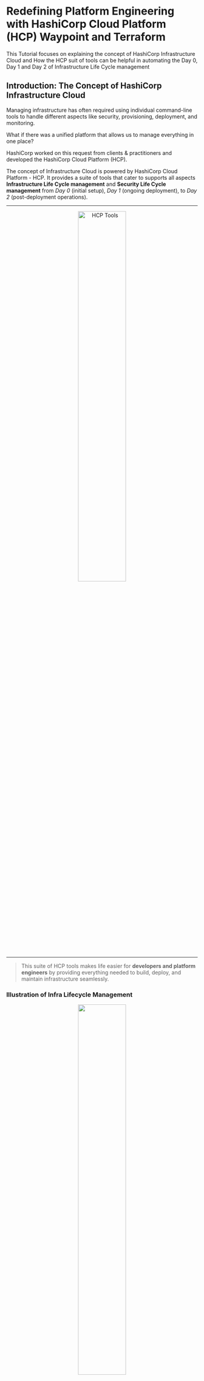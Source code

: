 # Redefining Platform Engineering with HashiCorp Cloud Platform (HCP) Waypoint and Terraform 

This Tutorial focuses on explaining the concept of HashiCorp Infrastructure Cloud and How the HCP suit of tools can be helpful in automating the Day 0, Day 1 and Day 2 of Infrastructure Life Cycle management

## Introduction: The Concept of HashiCorp Infrastructure Cloud

Managing infrastructure has often required using individual command-line tools to handle different aspects like security, provisioning, deployment, and monitoring. 

What if there was a unified platform that allows us to manage everything in one place?

HashiCorp worked on this request from clients & practitioners and developed the HashiCorp Cloud Platform (HCP). 

The concept of Infrastructure Cloud is powered by HashiCorp Cloud Platform - HCP. It provides a suite of tools that cater to supports all aspects **Infrastructure Life Cycle management** and **Security Life Cycle management** from _Day 0_ (initial setup), _Day 1_ (ongoing deployment), to _Day 2_ (post-deployment operations). 

---

<div style="text-align: center;">
  <img src="./HCP-tools.png" alt="HCP Tools" style="width: 50%;"/>
</div>

---

> This suite of HCP tools makes life easier for **developers and platform engineers** by providing everything needed to build, deploy, and maintain infrastructure seamlessly.

### Illustration of Infra Lifecycle Management 

<div style="text-align: center;">
  <img src="https://www.hashicorp.com/_next/image?url=https%3A%2F%2Fwww.datocms-assets.com%2F2885%2F1713743372-day-0-2-ilm-build-deploy-manage.png&w=1080&q=75"  style="width: 50%;"/>
</div>

---

> In this tutorial, we will explore two essential tools within HCP: **HCP Waypoint** and **HCP Terraform**. Together, they provide a powerful combination to help automate **infrastructure lifecycle management**. 

By leveraging Terraform's infrastructure as code capabilities and Waypoint's application deployment, you can automate and streamline the entire infrastructure lifecycle seamlessly.

### Scenario Discussed: 

We will deploy a Two Tier Employee Management app creation in HCP Waypoint and HCP Terraform no-code module. 

## Tutorial Overview: HCP Waypoint and HCP Terraform

In this session, we'll learn how HCP Waypoint and HCP Terraform work hand-in-hand to facilitate infrastructure deployment, by using the following steps:

### Summary of Steps

Steps to Working with HCP Waypoint and HCP Terraform

- Step 1: Developer creates an application and test it in dev environment
- Step 2: Platform Engineer working with developer and creates Dockerfile to containerise the app
- Step 3: Platform engineer create Terraform module to create infra and deploy the application
- Step 4: As a pre-requite to Platform engineer creates a HCP TF (TAG BASED) no-code module
- Step 4a: Publish the app deployment IAC code

- Step 5: Head to Waypoint to Create a Template for deploying the app
- Step 6: Create Template and fill-in required details and publish the template
- Step 7: Create an application out of Template
- Step 8: Once the application is created in Waypoint - if it is successful - it immediately start running the terraform code

- Step 9: Head back to HCP Terraform and check the TF run status.
- Step 10: Re-run the application

So this helps with Infrastructure Lifecycle management made easy with HCP Waypoint and HCP Terraform

### Step 1: Create a GitHub Repository for a Terraform Module

- Start by creating a new GitHub repository to store your Terraform code. This repository will act as the central place to define the infrastructure using Terraform.
  
  Example repository structure:
  ```bash
  ├── main.tf
  ├── variables.tf
  ├── outputs.tf
  └── README.md
  ```

- If you have modules in your GitHub repo or Org GitHub repo you can configure it to enable access to HCP Terraform.

#### Talent-Sphere Project

- This is a link to my Talent-Sphere Project [GitHub Repository](https://github.com/cloudengine-labs/terraform-talentsphere-app).
- Create release tagging for the project in GitHub 

### Step 2: Create a No-Code Terraform Module

- HCP Terraform Structure, it contains `Org > Project > Workspaces`
  - Workspaces is similar to Terraform CLI workspace to handle isolation between environment workspaces

- Once the GitHub repository is created for application module deployment, head over to the **HCP Terraform** console.
- Select the `Registry > Publish` option from the dashboard to select the **application module** repo from GitHub to create **`tag based`** `no-code` module.
- Import your Terraform code from the GitHub repository created in the previous step.
- While creating the Registry choose the option "`Add no-code Provisioning`" _check-box_ (This requires HCP Terraform Plus subscritpion)
- Finally create the registry as `no-code` project in HCP Terraform and publish it
  
  > The **No-Code Module** feature in HCP Terraform allows you to set up infrastructure without having to write code each time, making it accessible for developers as well to provision infra.

### Step 3: Create a Version-Control-Based Workspace

- In the HCP Terraform console, create a new workspace using the "Provision Workspace" button in **Published** module registry
- If required configure the input varibales using **Configure Settings** section
- Connect the workspace to your version control system (VCS) by selecting **GitHub** and choosing the Terraform repository you created earlier.
- Now, configure the workspace to track changes in the repository and automatically trigger runs when updates are made to the code.


### Step 4: Configure HCP Waypoint Template

- HCP Tools Structure, it contains HCP Org > Projects > HCP Waypoint
  - Under waypoint, it contains Templates, Add-ons and Apps

- Go to the **HCP Waypoint** console in the HCP dashboard.
- Click on the **"Templates"** option and create a new template.
- When creating the template, select the **No-Code Terraform Module** that you added to the HCP Terraform in the previous step. This will enable Waypoint to deploy applications based on the infrastructure defined by your Terraform code.

### Step 5: Run the Terraform Module in Waypoint

- From the **Waypoint** console, select the newly created template and click on **"New Run"** to execute the Terraform module.
- The module will automatically deploy the infrastructure specified in your Terraform repository and initiate application deployment.

### Step 6: Create a New Application in HCP Waypoint

- In Waypoint, create a new application by following the prompts after the Terraform run is complete.
- Select the **template** you configured and provide the necessary parameters to set up your application.
- Waypoint will now handle the application lifecycle, including building, deploying, and releasing the application.

### Step 7: Monitor and Verify the Deployment

- After running the Terraform module and deploying the application, you can monitor the progress and logs in both the **HCP Terraform** and **HCP Waypoint** consoles.
- Ensure the infrastructure and application were created successfully, and follow any output or logs to debug issues if they arise.

## Developer Instructions

- Once the infrastructure and applications are successfully deployed, share relevant instructions with developers for future changes and updates. For example, if developers need to make updates to the application, they should push changes to the GitHub repository, triggering an automated deployment via HCP Waypoint.

## Conclusion

With HCP Waypoint and HCP Terraform, you can easily automate both infrastructure management and application deployment. HCP Terraform handles infrastructure automation, while HCP Waypoint simplifies application deployment and management. By following this tutorial, you can quickly set up a robust workflow that automates the entire process from infrastructure provisioning to application deployment.

By using the **No-Code Terraform Module** and **HCP Waypoint Template**, you enable your team to deploy infrastructure and applications faster and with fewer errors, all while reducing the technical complexity required to manage modern infrastructure.

## Next Steps

- Explore the HCP Waypoint and Terraform documentation for advanced features like custom modules and multi-cloud deployments.
- Try integrating HCP Vault or HCP Consul to enhance security and networking within your infrastructure.
- Experiment with scaling applications in different environments (e.g., production and staging) using the same infrastructure code.

---

### Further References

- [HCP Cloud Console](https://portal.cloud.hashicorp.com/)
- [HCP Terraform](https://app.terraform.io/)
- [Infrastructure Cloud Blog](https://www.hashicorp.com/blog/introducing-the-infrastructure-cloud)
- [Armon Explains What is Infrastructure Cloud](https://www.youtube.com/watch?v=1s7GHoyrYYQ) and How it helps for ILM and SLM
